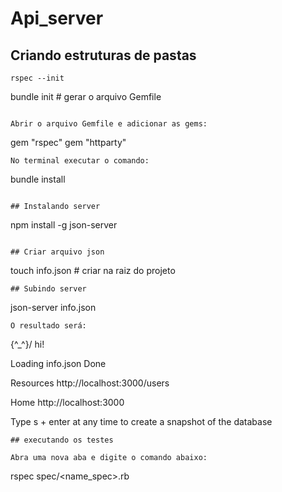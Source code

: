 # Api_server

## Criando estruturas de pastas 
```
rspec --init 
```
bundle init                    # gerar o arquivo Gemfile
```

Abrir o arquivo Gemfile e adicionar as gems:
```
gem "rspec"
gem "httparty"
```
No terminal executar o comando:
```
bundle install
```

## Instalando server
```
npm install -g json-server
```

## Criar arquivo json
```
touch info.json                # criar na raiz do projeto
```
## Subindo server 
```
json-server info.json
```
O resultado será: 
```
  \{^_^}/ hi!

  Loading info.json
  Done

  Resources
  http://localhost:3000/users

  Home
  http://localhost:3000

  Type s + enter at any time to create a snapshot of the database
```
## executando os testes

Abra uma nova aba e digite o comando abaixo:
```
rspec spec/<name_spec>.rb
```